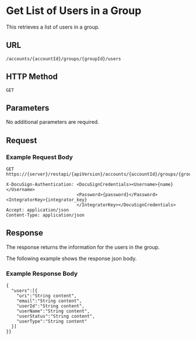 # Get List of Users in a Group

This retrieves a list of users in a group.

##  URL

    /accounts/{accountId}/groups/{groupId}/users

## HTTP Method

    GET

## Parameters

No additional parameters are required.

## Request

### Example Request Body

    GET https://{server}/restapi/{apiVersion}/accounts/{accountId}/groups/{groupId}/users
    
    X-DocuSign-Authentication: <DocuSignCredentials><Username>{name}</Username>
                               <Password>{password}</Password><IntegratorKey>{integrator_key}
                               </IntegratorKey></DocuSignCredentials>
    Accept: application/json
    Content-Type: application/json

## Response

The response returns the information for the users in the group.

The following example shows the response json body.

### Example Response Body

    {
      "users":[{
        "uri":"String content",
        "email":"String content",
        "userId":"String content",
        "userName":"String content",
        "userStatus":"String content",
        "userType":"String content"
      }]
    }}
